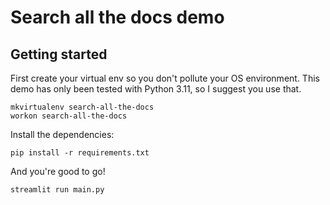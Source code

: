 # Search all the docs demo

## Getting started

First create your virtual env so you don't pollute your OS environment.
This demo has only been tested with Python 3.11, so I suggest you use that.

```shell
mkvirtualenv search-all-the-docs
workon search-all-the-docs
```

Install the dependencies:

```shell
pip install -r requirements.txt
```

And you're good to go!

```shell
streamlit run main.py
```

